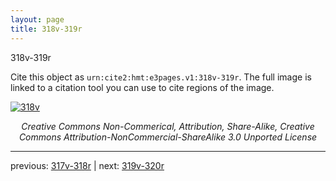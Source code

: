 ```yaml
---
layout: page
title: 318v-319r
---
```


318v-319r

Cite this object as `urn:cite2:hmt:e3pages.v1:318v-319r`.  The full image is linked to a citation tool you can use to cite regions of the image.

[![318v](http://www.homermultitext.org/iipsrv?IIIF=/project/homer/pyramidal/deepzoom/hmt/e3bifolio/v1/null.tif/full/800,/0/default.jpg)](http://www.homermultitext.org/ict2/?urn=urn:cite2:hmt:e3bifolio.v1:null) 

<p style="text-align: center; font-style: italic;">Creative Commons Non-Commerical, Attribution, Share-Alike, Creative Commons Attribution-NonCommercial-ShareAlike 3.0 Unported License</p>

---

previous: [317v-318r](../317v-318r/) | next: [319v-320r](../319v-320r/)